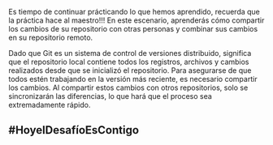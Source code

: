 Es tiempo de continuar prácticando lo que hemos aprendido, recuerda que la práctica hace al maestro!!!
En este escenario, aprenderás cómo compartir los cambios de su repositorio con otras personas y combinar sus cambios en su repositorio remoto.

Dado que Git es un sistema de control de versiones distribuido, significa que el repositorio local contiene todos los registros, archivos y cambios realizados desde que se inicializó el repositorio. Para asegurarse de que todos estén trabajando en la versión más reciente, es necesario compartir los cambios. Al compartir estos cambios con otros repositorios, solo se sincronizarán las diferencias, lo que hará que el proceso sea extremadamente rápido.

## #HoyelDesafíoEsContigo